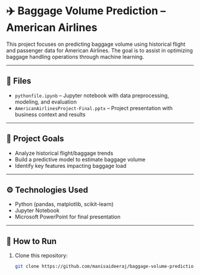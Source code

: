 # ✈️ Baggage Volume Prediction – American Airlines

This project focuses on predicting baggage volume using historical flight and passenger data for American Airlines. The goal is to assist in optimizing baggage handling operations through machine learning.

---

## 📁 Files

- `pythonfile.ipynb` – Jupyter notebook with data preprocessing, modeling, and evaluation
- `AmericanAirlinesProject-Final.pptx` – Project presentation with business context and results

---

## 🧠 Project Goals

- Analyze historical flight/baggage trends
- Build a predictive model to estimate baggage volume
- Identify key features impacting baggage load

---

## ⚙️ Technologies Used

- Python (pandas, matplotlib, scikit-learn)
- Jupyter Notebook
- Microsoft PowerPoint for final presentation

---

## 🚀 How to Run

1. Clone this repository:
   ```bash
   git clone https://github.com/manisaideeraj/baggage-volume-prediction-aa.git
